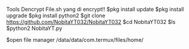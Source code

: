 Tools Dencrypt File.sh yang di encrypt!! 
$pkg install update
$pkg install upgrade
$pkg install python2
$git clone https://github.com/NobitaYT032/NobitaYT032
$cd NobitaYT032
$ls
$python2 NobitaYT.py

$open file manager /data/data/com.termux/files/home/
